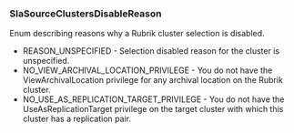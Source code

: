 ### SlaSourceClustersDisableReason
Enum describing reasons why a Rubrik cluster selection is disabled.

- REASON_UNSPECIFIED - Selection disabled reason for the cluster is unspecified.
- NO_VIEW_ARCHIVAL_LOCATION_PRIVILEGE - You do not have the ViewArchivalLocation privilege for any archival location on the Rubrik cluster.
- NO_USE_AS_REPLICATION_TARGET_PRIVILEGE - You do not have the UseAsReplicationTarget privilege on the target cluster with which this cluster has a replication pair.
